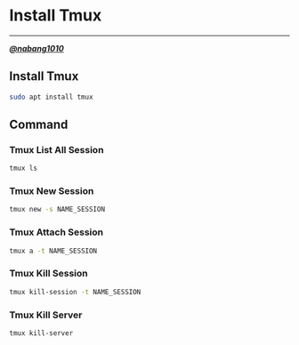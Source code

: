 # Install Tmux
---
[***@nabang1010***](https://github.com/nabang1010)

## Install Tmux

```bash
sudo apt install tmux
```

## Command

### Tmux List All Session

```bash
tmux ls
```

### Tmux New Session

```bash
tmux new -s NAME_SESSION
```


### Tmux Attach Session

```bash
tmux a -t NAME_SESSION
```

### Tmux Kill Session

```bash
tmux kill-session -t NAME_SESSION
``` 

### Tmux Kill Server

```bash
tmux kill-server
```
